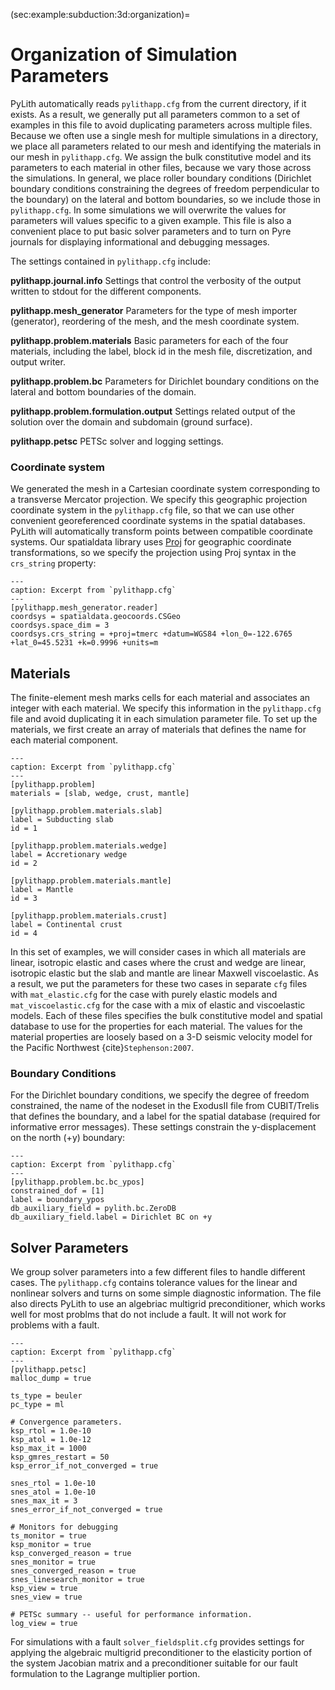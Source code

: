 (sec:example:subduction:3d:organization)=
# Organization of Simulation Parameters

PyLith automatically reads `pylithapp.cfg` from the current directory, if it exists.
As a result, we generally put all parameters common to a set of examples in this file to avoid duplicating parameters across multiple files.
Because we often use a single mesh for multiple simulations in a directory, we place all parameters related to our mesh and identifying the materials in our mesh in `pylithapp.cfg`.
We assign the bulk constitutive model and its parameters to each material in other files, because we vary those across the simulations.
In general, we place roller boundary conditions (Dirichlet boundary conditions constraining the degrees of freedom perpendicular to the boundary) on the lateral and bottom boundaries, so we include those in `pylithapp.cfg`.
In some simulations we will overwrite the values for parameters will values specific to a given example.
This file is also a convenient place to put basic solver parameters and to turn on Pyre journals for displaying informational and debugging messages.

The settings contained in `pylithapp.cfg` include:

**pylithapp.journal.info** Settings that control the verbosity of the output written to stdout for the different components.

**pylithapp.mesh_generator** Parameters for the type of mesh importer (generator), reordering of the mesh, and the mesh coordinate system.

**pylithapp.problem.materials** Basic parameters for each of the four materials, including the label, block id in the mesh file, discretization, and output writer.

**pylithapp.problem.bc** Parameters for Dirichlet boundary conditions on the lateral and bottom boundaries of the domain.

**pylithapp.problem.formulation.output** Settings related output of the solution over the domain and subdomain (ground surface).

**pylithapp.petsc** PETSc solver and logging settings.

### Coordinate system

We generated the mesh in a Cartesian coordinate system corresponding to a transverse Mercator projection.
We specify this geographic projection coordinate system in the `pylithapp.cfg` file, so that we can use other convenient georeferenced coordinate systems in the spatial databases.
PyLith will automatically transform points between compatible coordinate systems.
Our spatialdata library uses [Proj](https://proj.org) for geographic coordinate transformations, so we specify the projection using Proj syntax in the `crs_string` property:

```{code-block} cfg
---
caption: Excerpt from `pylithapp.cfg`
---
[pylithapp.mesh_generator.reader]
coordsys = spatialdata.geocoords.CSGeo
coordsys.space_dim = 3
coordsys.crs_string = +proj=tmerc +datum=WGS84 +lon_0=-122.6765 +lat_0=45.5231 +k=0.9996 +units=m
```

## Materials

The finite-element mesh marks cells for each material and associates an integer with each material. We specify this information in the `pylithapp.cfg` file and avoid duplicating it in each simulation parameter file.
To set up the materials, we first create an array of materials that defines the name for each material component.

```{code-block} cfg
---
caption: Excerpt from `pylithapp.cfg`
---
[pylithapp.problem]
materials = [slab, wedge, crust, mantle]

[pylithapp.problem.materials.slab]
label = Subducting slab
id = 1

[pylithapp.problem.materials.wedge]
label = Accretionary wedge
id = 2

[pylithapp.problem.materials.mantle]
label = Mantle
id = 3

[pylithapp.problem.materials.crust]
label = Continental crust
id = 4
```

In this set of examples, we will consider cases in which all materials are linear, isotropic elastic and cases where the crust and wedge are linear, isotropic elastic but the slab and mantle are linear Maxwell viscoelastic.
As a result, we put the parameters for these two cases in separate `cfg` files with `mat_elastic.cfg` for the case with purely elastic models and `mat_viscoelastic.cfg` for the case with a mix of elastic and viscoelastic models.
Each of these files specifies the bulk constitutive model and spatial database to use for the properties for each material.
The values for the material properties are loosely based on a 3-D seismic velocity model for the Pacific Northwest {cite}`Stephenson:2007`.

### Boundary Conditions

For the Dirichlet boundary conditions, we specify the degree of freedom constrained, the name of the nodeset in the ExodusII file from CUBIT/Trelis that defines the boundary, and a label for the spatial database (required for informative error messages).
These settings constrain the y-displacement on the north (+y) boundary:

```{code-block} cfg
---
caption: Excerpt from `pylithapp.cfg`
---
[pylithapp.problem.bc.bc_ypos]
constrained_dof = [1]
label = boundary_ypos
db_auxiliary_field = pylith.bc.ZeroDB
db_auxiliary_field.label = Dirichlet BC on +y
```

## Solver Parameters

We group solver parameters into a few different files to handle different cases.
The `pylithapp.cfg` contains tolerance values for the linear and nonlinear solvers and turns on some simple diagnostic information.
The file also directs PyLith to use an algebriac multigrid preconditioner, which works well for most problms that do not include a fault.
It will not work for problems with a fault.

```{code-block} cfg
---
caption: Excerpt from `pylithapp.cfg`
---
[pylithapp.petsc]
malloc_dump = true

ts_type = beuler
pc_type = ml

# Convergence parameters.
ksp_rtol = 1.0e-10
ksp_atol = 1.0e-12
ksp_max_it = 1000
ksp_gmres_restart = 50
ksp_error_if_not_converged = true

snes_rtol = 1.0e-10
snes_atol = 1.0e-10
snes_max_it = 3
snes_error_if_not_converged = true

# Monitors for debugging
ts_monitor = true
ksp_monitor = true
ksp_converged_reason = true
snes_monitor = true
snes_converged_reason = true
snes_linesearch_monitor = true
ksp_view = true
snes_view = true

# PETSc summary -- useful for performance information.
log_view = true
```

For simulations with a fault `solver_fieldsplit.cfg` provides settings for applying the algebraic multigrid preconditioner to the elasticity portion of the system Jacobian matrix and a preconditioner suitable for our fault formulation to the Lagrange multiplier portion.
